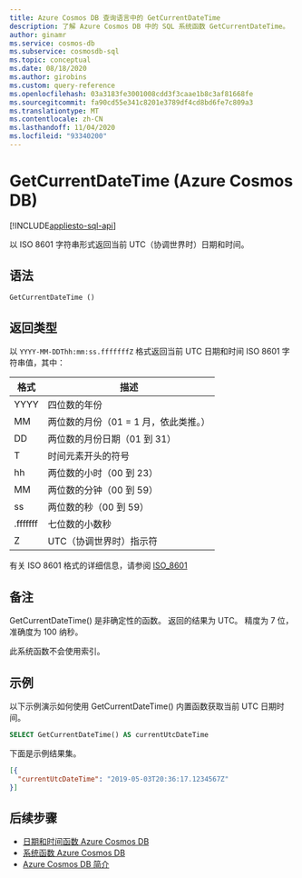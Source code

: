 ```yaml
---
title: Azure Cosmos DB 查询语言中的 GetCurrentDateTime
description: 了解 Azure Cosmos DB 中的 SQL 系统函数 GetCurrentDateTime。
author: ginamr
ms.service: cosmos-db
ms.subservice: cosmosdb-sql
ms.topic: conceptual
ms.date: 08/18/2020
ms.author: girobins
ms.custom: query-reference
ms.openlocfilehash: 03a3183fe3001008cdd3f3caae1b8c3af81668fe
ms.sourcegitcommit: fa90cd55e341c8201e3789df4cd8bd6fe7c809a3
ms.translationtype: MT
ms.contentlocale: zh-CN
ms.lasthandoff: 11/04/2020
ms.locfileid: "93340200"
---
```

# <a name="getcurrentdatetime-azure-cosmos-db"></a>GetCurrentDateTime (Azure Cosmos DB)
[!INCLUDE[appliesto-sql-api](includes/appliesto-sql-api.md)]

以 ISO 8601 字符串形式返回当前 UTC（协调世界时）日期和时间。
  
## <a name="syntax"></a>语法
  
```sql
GetCurrentDateTime ()
```

## <a name="return-types"></a>返回类型
  
  以 `YYYY-MM-DDThh:mm:ss.fffffffZ` 格式返回当前 UTC 日期和时间 ISO 8601 字符串值，其中：
  
  |格式|描述|
  |-|-|
  |YYYY|四位数的年份|
  |MM|两位数的月份（01 = 1 月，依此类推。）|
  |DD|两位数的月份日期（01 到 31）|
  |T|时间元素开头的符号|
  |hh|两位数的小时（00 到 23）|
  |MM|两位数的分钟（00 到 59）|
  |ss|两位数的秒（00 到 59）|
  |.fffffff|七位数的小数秒|
  |Z|UTC（协调世界时）指示符||
  
  有关 ISO 8601 格式的详细信息，请参阅 [ISO_8601](https://en.wikipedia.org/wiki/ISO_8601)

## <a name="remarks"></a>备注

GetCurrentDateTime() 是非确定性的函数。 返回的结果为 UTC。 精度为 7 位，准确度为 100 纳秒。

此系统函数不会使用索引。

## <a name="examples"></a>示例
  
以下示例演示如何使用 GetCurrentDateTime() 内置函数获取当前 UTC 日期时间。
  
```sql
SELECT GetCurrentDateTime() AS currentUtcDateTime
```  
  
 下面是示例结果集。
  
```json
[{
  "currentUtcDateTime": "2019-05-03T20:36:17.1234567Z"
}]  
```  

## <a name="next-steps"></a>后续步骤

- [日期和时间函数 Azure Cosmos DB](sql-query-date-time-functions.md)
- [系统函数 Azure Cosmos DB](sql-query-system-functions.md)
- [Azure Cosmos DB 简介](introduction.md)
